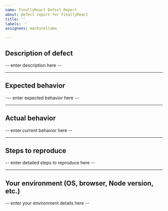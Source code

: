```yaml
---
name: FinallyReact Defect Report
about: Defect report for FinallyReact
title: ''
labels: ''
assignees: machinellama

---
```


## Description of defect
-- enter description here --

---

## Expected behavior
--- enter expected behavior here --

---

## Actual behavior
-- enter current behavior here --

---

## Steps to reproduce
-- enter detailed steps to reproduce here --

---

## Your environment (OS, browser, Node version, etc.)
-- enter your environment details here --

